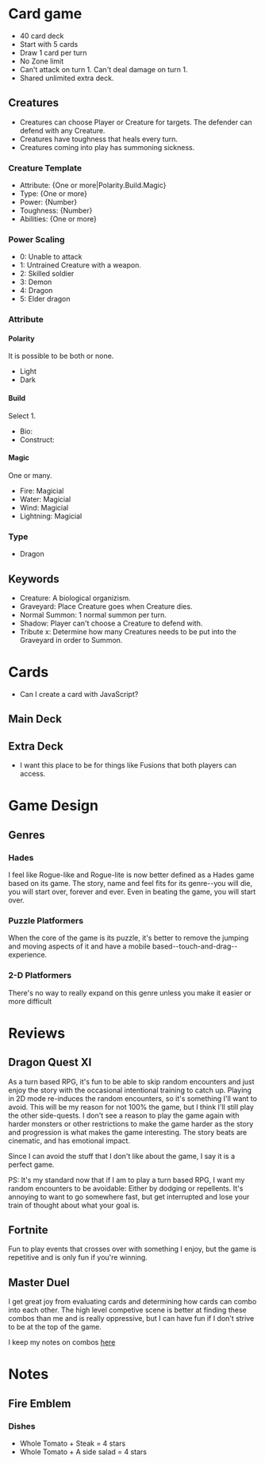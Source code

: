 # Card game
* 40 card deck
* Start with 5 cards
* Draw 1 card per turn
* No Zone limit
* Can't attack on turn 1. Can't deal damage on turn 1.
* Shared unlimited extra deck. 

## Creatures
* Creatures can choose Player or Creature for targets. The defender can defend with any Creature.
* Creatures have toughness that heals every turn. 
* Creatures coming into play has summoning sickness.

### Creature Template
* Attribute: {One or more|Polarity.Build.Magic}
* Type: {One or more}
* Power: {Number}
* Toughness: {Number}
* Abilities: {One or more}

### Power Scaling
* 0: Unable to attack
* 1: Untrained Creature with a weapon.
* 2: Skilled soldier
* 3: Demon
* 4: Dragon
* 5: Elder dragon

### Attribute
#### Polarity
It is possible to be both or none.
* Light
* Dark

#### Build
Select 1.
* Bio:
* Construct:

#### Magic
One or many.
* Fire: Magicial
* Water: Magicial
* Wind: Magicial
* Lightning: Magicial

### Type
* Dragon

## Keywords
* Creature: A biological organizism. 
* Graveyard: Place Creature goes when Creature dies.
* Normal Summon: 1 normal summon per turn. 
* Shadow: Player can't choose a Creature to defend with. 
* Tribute x: Determine how many Creatures needs to be put into the Graveyard in order to Summon. 

# Cards
* Can I create a card with JavaScript?

## Main Deck
## Extra Deck
* I want this place to be for things like Fusions that both players can access. 

# Game Design
## Genres
### Hades
I feel like Rogue-like and Rogue-lite is now better defined as a Hades game based on its game. The story, name and feel fits for its genre--you will die, you will start over, forever and ever. Even in beating the game, you will start over.

### Puzzle Platformers
When the core of the game is its puzzle, it's better to remove the jumping and moving aspects of it and have a mobile based--touch-and-drag--experience.

### 2-D Platformers
There's no way to really expand on this genre unless you make it easier or more difficult

# Reviews
## Dragon Quest XI
As a turn based RPG, it's fun to be able to skip random encounters and just enjoy the story with the occasional intentional training to catch up. Playing in 2D mode re-induces the random encounters, so it's something I'll want to avoid. This will be my reason for not 100% the game, but I think I'll still play the other side-quests. I don't see a reason to play the game again with harder monsters or other restrictions to make the game harder as the story and progression is what makes the game interesting. The story beats are cinematic, and has emotional impact.

Since I can avoid the stuff that I don't like about the game, I say it is a perfect game. 

PS: It's my standard now that if I am to play a turn based RPG, I want my random encounters to be avoidable: Either by dodging or repellents. It's annoying to want to go somewhere fast, but get interrupted and lose your train of thought about what your goal is. 

## Fortnite
Fun to play events that crosses over with something I enjoy, but the game is repetitive and is only fun if you're winning. 

## Master Duel
I get great joy from evaluating cards and determining how cards can combo into each other. The high level competive scene is better at finding these combos than me and is really oppressive, but I can have fun if I don't strive to be at the top of the game. 

I keep my notes on combos [here](/Games/Master-Duel/Master-Duel.md)

# Notes
## Fire Emblem
### Dishes
* Whole Tomato + Steak = 4 stars
* Whole Tomato + A side salad = 4 stars
